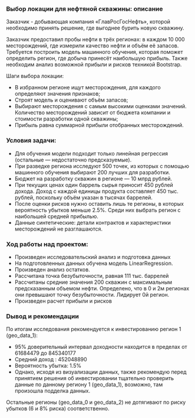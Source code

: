 ### Выбор локации для нефтяной скважины: описание
Заказчик - добывающая компания «ГлавРосГосНефть», которой необходимо принять решение, где выгоднее бурить новую скважину.

Заказчик предоставил пробы нефти в трёх регионах: в каждом 10 000 месторождений, где измерили качество нефти и объём её запасов. Требуется построить модель машинного обучения, которая поможет определить регион, где добыча принесёт наибольшую прибыль. Также необходим анализ возможной прибыли и рисков техникой Bootstrap.

Шаги выбора локации:

- В избранном регионе ищут месторождения, для каждого определяют значения признаков;
- Строят модель и оценивают объём запасов;
- Выбирают месторождения с самым высокими оценками значений. Количество месторождений зависит от бюджета компании и стоимости разработки одной скважины;
- Прибыль равна суммарной прибыли отобранных месторождений.

### Условия задачи:

- Для обучения модели подходит только линейная регрессия (остальные — недостаточно предсказуемые).
- При разведке региона исследуют 500 точек, из которых с помощью машинного обучения выбирают 200 лучших для разработки.
- Бюджет на разработку скважин в регионе — 10 млрд рублей.
- При текущих ценах один баррель сырья приносит 450 рублей дохода. Доход с каждой единицы продукта составляет 450 тыс. рублей, поскольку объём указан в тысячах баррелей.
- После оценки рисков нужно оставить лишь те регионы, в которых вероятность убытков меньше 2.5%. Среди них выбрать регион с наибольшей средней прибылью.
- Данные синтетические: детали контрактов и характеристики месторождений не разглашаются.

### Ход работы над проектом:
- Произведен исследовательский анализ и подготовка данных
- На подготовленных данных обучена модель LinearRegression. 
- Произведен анализ остатков.
- Рассчитана точка безубыточности, равная 111 тыс. баррелей
- Рассчитаны средние значения 200 скважин с максимальным предсказанным объемом нефти. Определено, что в 0 и 2м регионах они превышают точку безубыточности. Лидирует 0й регион.
- Произведен расчет прибыли и рисков

### Dывод и рекомендации
По итогам исследования рекомендуется к инвестированию регион 1 (geo_data_1):

- 95% доверительный интервал доходности находится в пределах от 61684479 до 845340177
- Средний доход : 452048890
- Вероятность убытка: 1.5%
- Однако, исходя из визуализации данных, также рекомендую перед принятием решения об инвестировании тщательно проверить данные по данному региону 1 (geo_data_1), возможно, там произошла подделка данных.

Остальные регионы (geo_data_0 и geo_data_2) не дотягивают по риску убытков (6 и 8% риска) соответственно.

